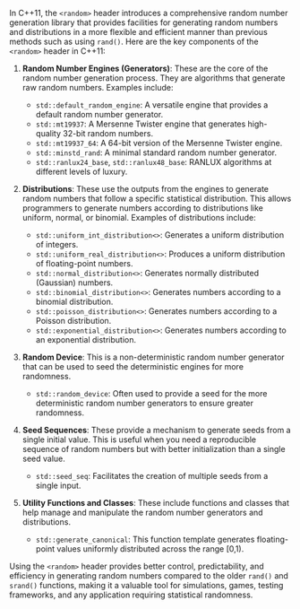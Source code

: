 In C++11, the `<random>` header introduces a comprehensive random number generation library that provides facilities for generating random numbers and distributions in a more flexible and efficient manner than previous methods such as using `rand()`. Here are the key components of the `<random>` header in C++11:

1. **Random Number Engines (Generators)**: These are the core of the random number generation process. They are algorithms that generate raw random numbers. Examples include:
    - `std::default_random_engine`: A versatile engine that provides a default random number generator.
    - `std::mt19937`: A Mersenne Twister engine that generates high-quality 32-bit random numbers.
    - `std::mt19937_64`: A 64-bit version of the Mersenne Twister engine.
    - `std::minstd_rand`: A minimal standard random number generator.
    - `std::ranlux24_base`, `std::ranlux48_base`: RANLUX algorithms at different levels of luxury.

2. **Distributions**: These use the outputs from the engines to generate random numbers that follow a specific statistical distribution. This allows programmers to generate numbers according to distributions like uniform, normal, or binomial. Examples of distributions include:
    - `std::uniform_int_distribution<>`: Generates a uniform distribution of integers.
    - `std::uniform_real_distribution<>`: Produces a uniform distribution of floating-point numbers.
    - `std::normal_distribution<>`: Generates normally distributed (Gaussian) numbers.
    - `std::binomial_distribution<>`: Generates numbers according to a binomial distribution.
    - `std::poisson_distribution<>`: Generates numbers according to a Poisson distribution.
    - `std::exponential_distribution<>`: Generates numbers according to an exponential distribution.

3. **Random Device**: This is a non-deterministic random number generator that can be used to seed the deterministic engines for more randomness.
    - `std::random_device`: Often used to provide a seed for the more deterministic random number generators to ensure greater randomness.

4. **Seed Sequences**: These provide a mechanism to generate seeds from a single initial value. This is useful when you need a reproducible sequence of random numbers but with better initialization than a single seed value.
    - `std::seed_seq`: Facilitates the creation of multiple seeds from a single input.

5. **Utility Functions and Classes**: These include functions and classes that help manage and manipulate the random number generators and distributions.
    - `std::generate_canonical`: This function template generates floating-point values uniformly distributed across the range [0,1).

Using the `<random>` header provides better control, predictability, and efficiency in generating random numbers compared to the older `rand()` and `srand()` functions, making it a valuable tool for simulations, games, testing frameworks, and any application requiring statistical randomness.